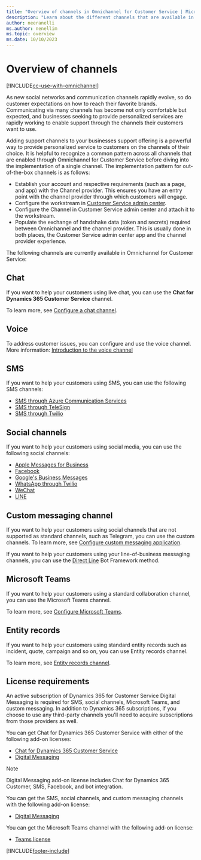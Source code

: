 ```yaml
---
title: "Overview of channels in Omnichannel for Customer Service | MicrosoftDocs"
description: "Learn about the different channels that are available in Omnichannel for Customer Service."
author: neeranelli
ms.author: nenellim
ms.topic: overview
ms.date: 10/10/2023
---
```


# Overview of channels

[!INCLUDE[cc-use-with-omnichannel](../includes/cc-use-with-omnichannel.md)]

As new social networks and communication channels rapidly evolve, so do customer expectations on how to reach their favorite brands. Communicating via many channels has become not only comfortable but expected, and businesses seeking to provide personalized services are rapidly working to enable support through the channels their customers want to use. 

Adding support channels to your businesses support offering is a powerful way to provide personalized service to customers on the channels of their choice. It is helpful to recognize a common pattern across all channels that are enabled through Omnichannel for Customer Service before diving into the implementation of a single channel. The implementation pattern for out-of-the-box channels is as follows:

- Establish your account and respective requirements (such as a page, and app) with the Channel provider. This ensures you have an entry point with the channel provider through which customers will engage.
- Configure the workstream in [Customer Service admin center](cs-admin-center.md).
- Configure the Channel in Customer Service admin center and attach it to the workstream.
- Populate the exchange of handshake data (token and secrets) required between Omnichannel and the channel provider. This is usually done in both places, the Customer Service admin center app and the channel provider experience. 

The following channels are currently available in Omnichannel for Customer Service: 

## Chat

If you want to help your customers using live chat, you can use the **Chat for Dynamics 365 Customer Service** channel.

To learn more, see [Configure a chat channel](set-up-chat-widget.md).

## Voice

To address customer issues, you can configure and use the voice channel. More information: [Introduction to the voice channel](voice-channel.md)

## SMS

If you want to help your customers using SMS, you can use the following SMS channels:

- [SMS through Azure Communication Services](configure-sms-channel-acs.md)
- [SMS through TeleSign](configure-sms-channel.md)
- [SMS through Twilio](configure-sms-channel-twilio.md)

## Social channels

If you want to help your customers using social media, you can use the following social channels:

- [Apple Messages for Business](configure-apple-messages-for-business-channel.md)
- [Facebook](configure-facebook-channel.md)
- [Google's Business Messages](configure-google-business-messages-channel.md)
- [WhatsApp through Twilio](configure-whatsapp-channel.md)
- [WeChat](configure-wechat-channel.md)
- [LINE](configure-line-channel.md)

## Custom messaging channel

If you want to help your customers using social channels that are not supported as standard channels, such as Telegram, you can use the custom channels. To learn more, see [Configure custom messaging application](configure-custom-channel.md).

If you want to help your customers using your line-of-business messaging channels, you can use the [Direct Line](bring-your-own-channel.md) Bot Framework method.

## Microsoft Teams

If you want to help your customers using a standard collaboration channel, you can use the Microsoft Teams channel.

To learn more, see [Configure Microsoft Teams](configure-microsoft-teams.md).

## Entity records

If you want to help your customers using standard entity records such as incident, quote, campaign and so on, you can use Entity records channel.

To learn more, see [Entity records channel](entity-channel.md).

## License requirements

An active subscription of Dynamics 365 for Customer Service Digital Messaging is required for SMS, social channels, Microsoft Teams, and custom messaging. In addition to Dynamics 365 subscriptions, if you choose to use any third-party channels you'll need to acquire subscriptions from those providers as well.

You can get Chat for Dynamics 365 Customer Service with either of the following add-on licenses:

- [Chat for Dynamics 365 Customer Service](https://dynamics.microsoft.com/customer-service/overview/#pricing)
- [Digital Messaging](https://dynamics.microsoft.com/customer-service/overview/#pricing)

> [!Note]
> Digital Messaging add-on license includes Chat for Dynamics 365 Customer, SMS, Facebook, and bot integration.

You can get the SMS, social channels, and custom messaging channels with the following add-on license:

- [Digital Messaging](https://dynamics.microsoft.com/customer-service/overview/)

You can get the Microsoft Teams channel with the following add-on license:

- [Teams license](/MicrosoftTeams/office-365-licensing)


[!INCLUDE[footer-include](../includes/footer-banner.md)]
